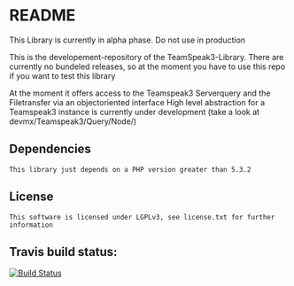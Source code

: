 README
======

This Library is currently in alpha phase. Do not use in production

This is the developement-repository of the TeamSpeak3-Library. 
There are currently no bundeled releases, so at the moment you have to use this repo if you want to test this library

At the moment it offers access to the Teamspeak3 Serverquery and the Filetransfer via an objectoriented interface
High level abstraction for a Teamspeak3 instance is currently under development (take a look at devmx/Teamspeak3/Query/Node/)

Dependencies
------------
    This library just depends on a PHP version greater than 5.3.2

License
-------
    This software is licensed under LGPLv3, see license.txt for further information

Travis build status:
--------------------
[![Build Status](https://secure.travis-ci.org/devMX/TeamSpeak3-Framework.png)](http://travis-ci.org/devMX/TeamSpeak3-Framework)